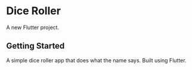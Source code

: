 # Dice Roller

A new Flutter project.

## Getting Started

A simple dice roller app that does what the name says.
Built using Flutter.
